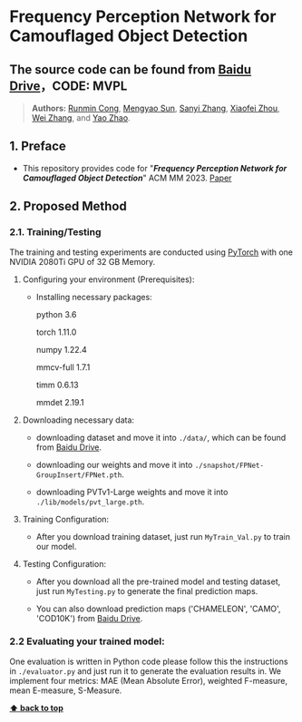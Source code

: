 # Frequency Perception Network for Camouflaged Object Detection

## The source code can be found from [Baidu Drive](https://pan.baidu.com/s/1g-2U2mO2nbrhuSI90uWQkQ?pwd=MVPL)，CODE: MVPL 

> **Authors:** [Runmin Cong](https://openreview.net/profile?id=\~Runmin_Cong1), [Mengyao Sun](https://openreview.net/profile?id=\~Mengyao_Sun1), [Sanyi Zhang](https://openreview.net/profile?id=\~Sanyi_Zhang1), [Xiaofei Zhou](https://openreview.net/profile?id=\~Xiaofei_Zhou2), [Wei Zhang](https://openreview.net/profile?id=\~Wei_Zhang7), and [Yao Zhao](https://openreview.net/profile?id=\~Yao_Zhao1).

## 1. Preface

*   This repository provides code for "***Frequency Perception Network for Camouflaged Object Detection***" ACM MM 2023. [Paper](https://openreview.net/pdf?id=ug66Ewg8bi)

## 2. Proposed Method

### 2.1. Training/Testing

The training and testing experiments are conducted using [PyTorch](https://github.com/pytorch/pytorch) with one NVIDIA 2080Ti GPU of 32 GB Memory.



1.  Configuring your environment (Prerequisites):

    *   Installing necessary packages:&#x20;

        python 3.6&#x20;

        torch 1.11.0

        numpy 1.22.4

        mmcv-full 1.7.1

        timm 0.6.13

        mmdet 2.19.1

2.  Downloading necessary data:

    *   downloading dataset and move it into `./data/`, which can be found from [Baidu Drive](https://pan.baidu.com/s/15ro0EjyKKqPLRFVs8g865w?pwd=sm2e).

    *   downloading our weights and move it into `./snapshot/FPNet-GroupInsert/FPNet.pth`.&#x20;

    *   downloading PVTv1-Large weights and move it into `./lib/models/pvt_large.pth`.

3.  Training Configuration:

    *   After you download training dataset, just run `MyTrain_Val.py` to train our model.

4.  Testing Configuration:

    *   After you download all the pre-trained model and testing dataset, just run `MyTesting.py` to generate the final prediction maps.

    *   You can also download prediction maps ('CHAMELEON', 'CAMO', 'COD10K') from [Baidu Drive](https://pan.baidu.com/s/1qCS-NFUpSMIEqAM4i1Q4eg?pwd=2023).

### 2.2 Evaluating your trained model:

One evaluation is written in Python code  please follow this the instructions in `./evaluator.py` and just run it to generate the evaluation results in. We implement four metrics: MAE (Mean Absolute Error), weighted F-measure, mean E-measure, S-Measure.

**[⬆ back to top](#1-preface)**
